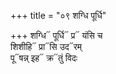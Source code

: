+++
title = "०९ शग्धि पूर्धि"

+++
शग्धि᳓ पूर्धि᳓ प्र᳓ यंसि च  
शिशीहि᳓ प्रा᳓सि उद᳓रम्  
पू᳓षन्न् इह᳓ क्र᳓तुं विदः